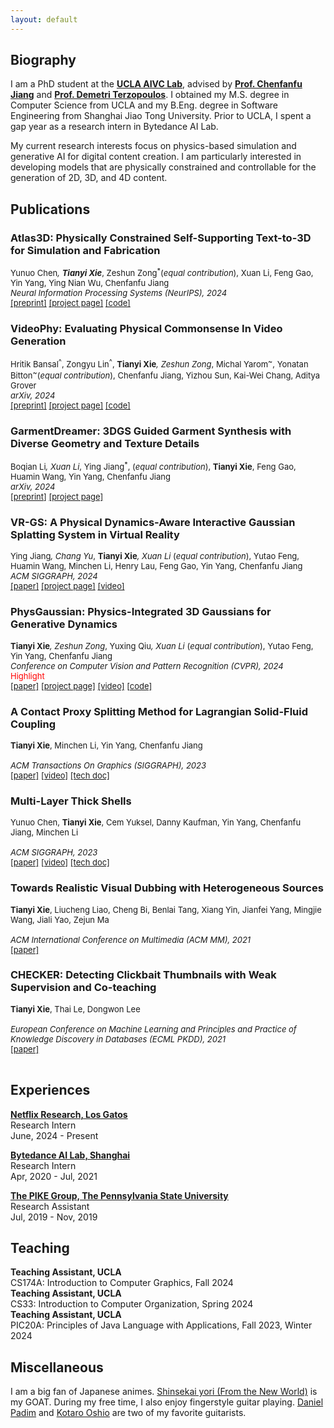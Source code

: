 ```yaml
---
layout: default
---
```

## Biography

I am a PhD student at the [**UCLA AIVC Lab**](https://www.math.ucla.edu/aivc/), advised by [**Prof. Chenfanfu Jiang**](https://www.math.ucla.edu/~cffjiang/) and [**Prof. Demetri Terzopoulos**](https://web.cs.ucla.edu/~dt/). I obtained my M.S. degree in Computer Science from UCLA and my B.Eng. degree in Software Engineering from Shanghai Jiao Tong University. Prior to UCLA, I spent a gap year as a research intern in Bytedance AI Lab. 

My current research interests focus on physics-based simulation and generative AI for digital content creation. I am particularly interested in developing models that are physically constrained and controllable for the generation of 2D, 3D, and 4D content.
## Publications
### Atlas3D: Physically Constrained Self-Supporting Text-to-3D for Simulation and Fabrication
<font size=2 > Yunuo Chen<sup>*</sup>, <b>Tianyi Xie<sup>*</sup></b>, Zeshun Zong<sup>*</sup>(<i>equal contribution</i>), Xuan Li, Feng Gao, Yin Yang, Ying Nian Wu, Chenfanfu Jiang<br> 
<i>Neural Information Processing Systems (NeurIPS), 2024</i><br>
 <a href="https://arxiv.org/abs/2405.18515">[preprint]</a>
 <a href="https://yunuoch.github.io/Atlas3D/">[project page]</a>
 <a href="https://github.com/yunuoch/Atlas3D">[code]</a>
  </font>

### VideoPhy: Evaluating Physical Commonsense In Video Generation
<font size=2 > Hritik Bansal<sup>^</sup>, Zongyu Lin<sup>^</sup>, <b>Tianyi Xie<sup>*</sup></b>, Zeshun Zong<sup>*</sup>, Michal Yarom<sup>~</sup>, Yonatan Bitton<sup>~</sup>(<i>equal contribution</i>), Chenfanfu Jiang, Yizhou Sun, Kai-Wei Chang, Aditya Grover<br> 
<i>arXiv, 2024</i><br>
 <a href="https://arxiv.org/abs/2406.03520">[preprint]</a>
 <a href="https://videophy.github.io/">[project page]</a>
 <a href="https://github.com/Hritikbansal/videophy">[code]</a>
  </font>

### GarmentDreamer: 3DGS Guided Garment Synthesis with Diverse Geometry and Texture Details
<font size=2 > Boqian Li<sup>*</sup>, Xuan Li<sup>*</sup>, Ying Jiang<sup>*</sup>, (<i>equal contribution</i>), <b>Tianyi Xie</b>, Feng Gao, Huamin Wang, Yin Yang, Chenfanfu Jiang<br> 
<i>arXiv, 2024</i><br>
 <a href="https://arxiv.org/abs/2405.12420">[preprint]</a>
 <a href="https://xuan-li.github.io/GarmentDreamerDemo/">[project page]</a>
  </font>

### VR-GS: A Physical Dynamics-Aware Interactive Gaussian Splatting System in Virtual Reality
<font size=2 > Ying Jiang<sup>*</sup>, Chang Yu<sup>*</sup>, <b>Tianyi Xie<sup>*</sup></b>, Xuan Li<sup>*</sup> (<i>equal contribution</i>), Yutao Feng, Huamin Wang, Minchen Li, Henry Lau, Feng Gao, Yin Yang, Chenfanfu Jiang<br> 
<i>ACM SIGGRAPH, 2024</i><br>
 <a href="https://dl.acm.org/doi/10.1145/3641519.3657448">[paper]</a>
 <a href="https://yingjiang96.github.io/VR-GS/">[project page]</a>
 <a href="https://www.youtube.com/watch?v=fovZlYSMhAI">[video]</a>
  </font>

### PhysGaussian: Physics-Integrated 3D Gaussians for Generative Dynamics
<font size=2 > <b>Tianyi Xie<sup>*</sup></b>, Zeshun Zong<sup>*</sup>, Yuxing Qiu<sup>*</sup>, Xuan Li<sup>*</sup> (<i>equal contribution</i>), Yutao Feng, Yin Yang, Chenfanfu Jiang<br> 
<i>Conference on Computer Vision and Pattern Recognition (CVPR), 2024</i><br>
<font color="red">Highlight </font><br>
 <a href="https://openaccess.thecvf.com/content/CVPR2024/papers/Xie_PhysGaussian_Physics-Integrated_3D_Gaussians_for_Generative_Dynamics_CVPR_2024_paper.pdf">[paper]</a>
 <a href="https://xpandora.github.io/PhysGaussian/">[project page]</a>
 <a href="https://www.youtube.com/watch?v=V96GfcMUH2Q">[video]</a>
 <a href="https://github.com/XPandora/PhysGaussian">[code]</a>
  </font>

### A Contact Proxy Splitting Method for Lagrangian Solid-Fluid Coupling
<font size=2 > <b>Tianyi Xie</b>, Minchen Li, Yin Yang, Chenfanfu Jiang<br>  
<i>ACM Transactions On Graphics (SIGGRAPH), 2023</i><br>
 <a href="https://drive.google.com/uc?export=view&id=1Nv47RP2tNunw3w7-eZy3qNu3InXRPB2q">[paper]</a>
 <a href="https://www.youtube.com/watch?v=kVByO8_1CT8">[video]</a>
 <a href="https://drive.google.com/uc?export=view&id=1rkFvKyhBxeRArunni4lKIugY7X14DGbf">[tech doc]</a>
  </font>

### Multi-Layer Thick Shells
<font size=2 > Yunuo Chen, <b>Tianyi Xie</b>, Cem Yuksel, Danny Kaufman, Yin Yang, Chenfanfu Jiang, Minchen Li<br>  
<i>ACM SIGGRAPH, 2023</i> <br>
<a href="https://drive.google.com/uc?export=view&id=17-RZkRb8uCXQqE_VrQmoQyBmwZ-su3KS">[paper]</a>
 <a href="https://www.youtube.com/watch?v=z1Wc5DvC2Wk&t">[video]</a>
 <a href="https://drive.google.com/uc?export=view&id=1CXreHy9jzdAzv8CFFZiJwtME_Kq3jASp">[tech doc]</a>
 </font>

### Towards Realistic Visual Dubbing with Heterogeneous Sources
<font size=2 > <b>Tianyi Xie</b>, Liucheng Liao, Cheng Bi, Benlai Tang, Xiang Yin, Jianfei Yang, Mingjie Wang, Jiali Yao, Zejun Ma<br>  
<i>ACM International Conference on Multimedia (ACM MM), 2021</i><br>
<a href="https://dl.acm.org/doi/abs/10.1145/3474085.3475318">[paper]</a></font>

### CHECKER: Detecting Clickbait Thumbnails with Weak Supervision and Co-teaching  
<font size=2 > <b>Tianyi Xie</b>, Thai Le, Dongwon Lee<br>  
<i>European Conference on Machine Learning and Principles and Practice of Knowledge Discovery in Databases (ECML PKDD), 2021</i><br>
<a href="https://dl.acm.org/doi/abs/10.1007/978-3-030-86517-7_26">[paper]</a><br><br></font>

## Experiences
[**Netflix Research, Los Gatos**](https://research.netflix.com/)   
Research Intern  
June, 2024 - Present

[**Bytedance AI Lab, Shanghai**](https://ailab.bytedance.com/)  
Research Intern  
Apr, 2020 - Jul, 2021  

[**The PIKE Group, The Pennsylvania State University**](https://pike.psu.edu/)  
Research Assistant  
Jul, 2019 - Nov, 2019  

## Teaching
**Teaching Assistant, UCLA** <br>
CS174A: Introduction to Computer Graphics, Fall 2024 <br>
**Teaching Assistant, UCLA**  
CS33: Introduction to Computer Organization, Spring 2024 <br>
**Teaching Assistant, UCLA**  
PIC20A: Principles of Java Language with Applications, Fall 2023, Winter 2024

## Miscellaneous
I am a big fan of Japanese animes. [Shinsekai yori (From the New World)](https://myanimelist.net/anime/13125/Shinsekai_yori) is my GOAT. During my free time, I also enjoy fingerstyle guitar playing. [Daniel Padim](https://www.youtube.com/danielpadim) and [Kotaro Oshio](https://www.youtube.com/channel/UCGi0rzstx4tMQ2wkALkf0Mg) are two of my favorite guitarists.